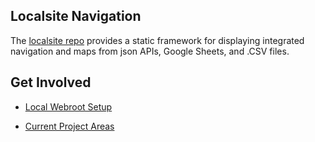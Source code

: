 ## Localsite Navigation

The&nbsp;[localsite&nbsp;repo](https://github.com/modelearth/localsite/) provides a static framework for displaying integrated navigation and maps from json&nbsp;APIs, Google Sheets, and&nbsp;.CSV&nbsp;files.  

## Get Involved

- [Local Webroot Setup](start/)

- [Current Project Areas](https://model.earth/community/projects/)
<br>

